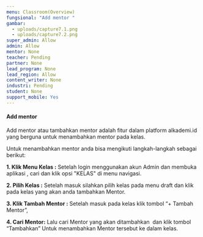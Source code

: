 ```yaml
---
menu: Classroom(Overview)
fungsional: "Add mentor "
gambar:
  - uploads/capture7.1.png
  - uploads/capture7.2.png
super_admin: Allow
admin: Allow
mentor: None
teacher: Pending
partner: None
lead_program: None
lead_region: Allow
content_writer: None
industri: Pending
student: None
support_mobile: Yes
---
```

#### Add mentor

Add mentor atau tambahkan mentor adalah fitur dalam platform alkademi.id yang berguna untuk menambahkan mentor pada kelas.

Untuk menambahkan mentor anda bisa mengikuti langkah-langkah sebagai berikut:

**1.﻿ Klik Menu Kelas :** Setelah login menggunakan akun Admin dan membuka aplikasi , cari dan klik opsi "KELAS" di menu navigasi.

**2﻿. Pilih Kelas :** Setelah masuk silahkan pilih kelas pada menu draft dan klik pada kelas yang akan anda tambahkan Mentor. 

**3. Klik Tambah Mentor :** Setelah masuk pada kelas klik tombol “+ Tambah Mentor”,

**4. Cari Mentor:** Lalu cari Mentor yang akan ditambahkan  dan klik tombol “Tambahkan” Untuk menambahkan Mentor tersebut ke dalam kelas.